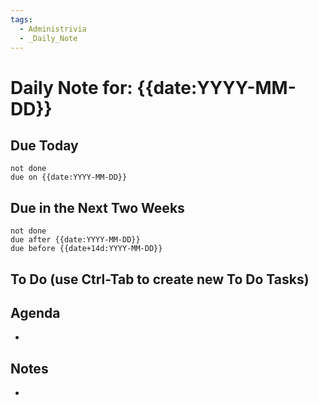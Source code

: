 ```yaml
---
tags:
  - Administrivia
  - _Daily_Note
---
```

# Daily Note for: {{date:YYYY-MM-DD}}

## Due Today
```tasks  
not done  
due on {{date:YYYY-MM-DD}}  
```
## Due in the Next Two Weeks
```tasks
not done
due after {{date:YYYY-MM-DD}}
due before {{date+14d:YYYY-MM-DD}}
```
## To Do (use Ctrl-Tab to create new To Do Tasks)

## Agenda
- 
## Notes
- 